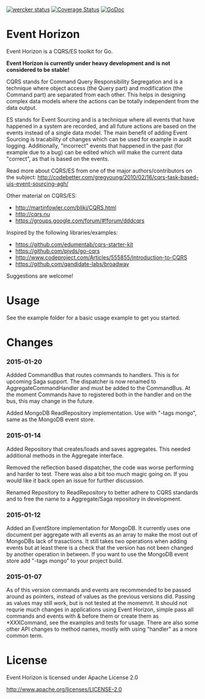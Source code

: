 [![wercker status](https://app.wercker.com/status/a696ceaee4d3fc70f9cc505d002d633d/s "wercker status")](https://app.wercker.com/project/bykey/a696ceaee4d3fc70f9cc505d002d633d)
[![Coverage Status](https://img.shields.io/coveralls/looplab/eventhorizon.svg)](https://coveralls.io/r/looplab/eventhorizon)
[![GoDoc](https://godoc.org/github.com/looplab/eventhorizon?status.svg)](https://godoc.org/github.com/looplab/eventhorizon)


# Event Horizon

Event Horizon is a CQRS/ES toolkit for Go.

**Event Horizon is currently under heavy development and is not considered to be stable!**

CQRS stands for Command Query Responsibility Segregation and is a technique where object access (the Query part) and modification (the Command part) are separated from each other. This helps in designing complex data models where the actions can be totally independent from the data output.

ES stands for Event Sourcing and is a technique where all events that have happened in a system are recorded, and all future actions are based on the events instead of a single data model. The main benefit of adding Event Sourcing is tracability of changes which can be used for example in audit logging. Additionally, "incorrect" events that happened in the past (for example due to a bug) can be edited which will make the current data "correct", as that is based on the events.

Read more about CQRS/ES from one of the major authors/contributors on the subject: http://codebetter.com/gregyoung/2010/02/16/cqrs-task-based-uis-event-sourcing-agh/

Other material on CQRS/ES:

- http://martinfowler.com/bliki/CQRS.html
- http://cqrs.nu
- https://groups.google.com/forum/#!forum/dddcqrs

Inspired by the following libraries/examples:

- https://github.com/edumentab/cqrs-starter-kit
- https://github.com/pjvds/go-cqrs
- http://www.codeproject.com/Articles/555855/Introduction-to-CQRS
- https://github.com/qandidate-labs/broadway

Suggestions are welcome!


# Usage

See the example folder for a basic usage example to get you started.


# Changes

### 2015-01-20

Addded CommandBus that routes commands to handlers. This is for upcoming Saga support. The dispatcher is now renamed to AggregateCommandHandler and must be added to the CommandBus. At the moment Commands have to registered both in the handler and on the bus, this may change in the future.

Added MongoDB ReadRepository implementation. Use with "-tags mongo", same as the MongoDB event store.


### 2015-01-14

Added Repository that creates/loads and saves aggregates. This needed additional methods in the Aggregate interface.

Removed the reflection based dispatcher, the code was worse performing and harder to test. There was also a bit too much magic going on. If you would like it back open an issue for further discussion.

Renamed Repository to ReadRepository to better adhere to CQRS standards and to free the name to a Aggregate/Saga repository in development.


### 2015-01-12

Added an EventStore implementation for MongoDB. It currently uses one document per aggregate with all events as an array to make the most out of MongoDBs lack of trasactions. It still takes two operations when adding events but at least there is a check that the version has not been changed by another operation in between. If you want to use the MongoDB event store add "-tags mongo" to your project build.


### 2015-01-07

As of this version commands and events are recommended to be passed around as pointers, instead of values as the previous versions did. Passing as values may still work, but is not tested at the momemnt. It should not requrie much changes in applications using Event Horizon, simple pass all commands and events with & before them or create them as *XXXCommand, see the examples and tests for usage. There are also some other API changes to method names, mostly with using "handler" as a more common term.


# License

Event Horizon is licensed under Apache License 2.0

http://www.apache.org/licenses/LICENSE-2.0

